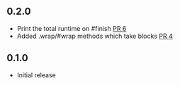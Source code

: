 ## 0.2.0

* Print the total runtime on #finish [PR 6](https://github.com/justincampbell/progress_printer/pull/6/files)
* Added .wrap/#wrap methods which take blocks [PR 4](https://github.com/justincampbell/progress_printer/pull/4/files)

## 0.1.0

* Initial release

